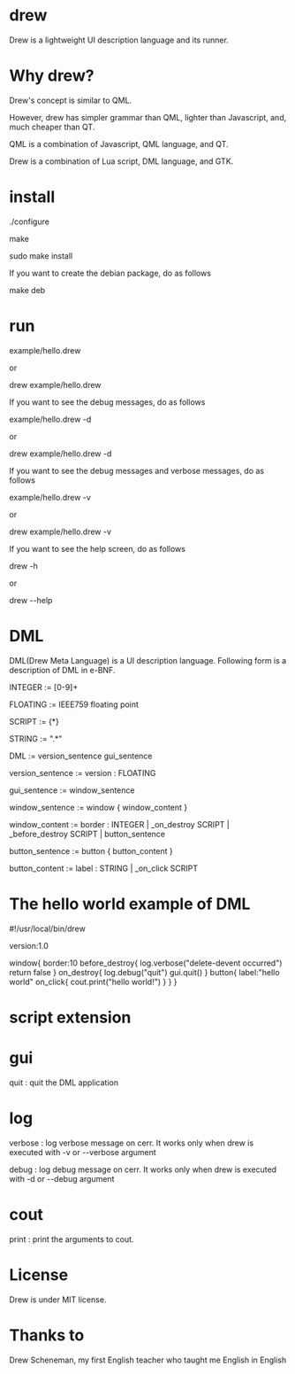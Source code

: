 drew
====

Drew is a lightweight UI description language and its runner.

Why drew?
====

Drew's concept is similar to QML.

However, drew has simpler grammar than QML, lighter than Javascript, and, much cheaper than QT.

QML is a combination of Javascript, QML language, and QT.

Drew is a combination of Lua script, DML language, and GTK.

install
====


./configure

make

sudo make install

If you want to create the debian package, do as follows

make deb

run
====

example/hello.drew

or 

drew example/hello.drew


If you want to see the debug messages, do as follows

example/hello.drew -d

or 

drew example/hello.drew -d


If you want to see the debug messages and verbose messages, do as follows

example/hello.drew -v

or 

drew example/hello.drew -v


If you want to see the help screen, do as follows

drew -h

or

drew --help

DML
====

DML(Drew Meta Language) is a UI description language. 
Following form is a description of DML in e-BNF.

INTEGER := [0-9]+

FLOATING := IEEE759 floating point

SCRIPT := {*}

STRING := ".*"


DML := version_sentence gui_sentence

version_sentence := version : FLOATING

gui_sentence := window_sentence

window_sentence := window { window_content }

window_content := border : INTEGER | _on_destroy SCRIPT | _before_destroy SCRIPT | button_sentence

button_sentence := button { button_content }

button_content := label : STRING | _on_click SCRIPT

The hello world example of DML
====

#!/usr/local/bin/drew

version:1.0

window{
	border:10
	before_destroy{
		log.verbose("delete-devent occurred")
		return false
	}
	on_destroy{
		log.debug("quit")
		gui.quit()
	}
	button{
		label:"hello world"
		on_click{
			cout.print("hello world!")
		}
	}
}

script extension
====

gui
=====

quit : quit the DML application

log
=====

verbose : log verbose message on cerr. It works only when drew is executed with -v or --verbose argument

debug : log debug message on cerr. It works only when drew is executed with -d or --debug argument

cout
=====

print : print the arguments to cout.

License
====

Drew is under MIT license.

Thanks to
====

Drew Scheneman, my first English teacher who taught me English in English
